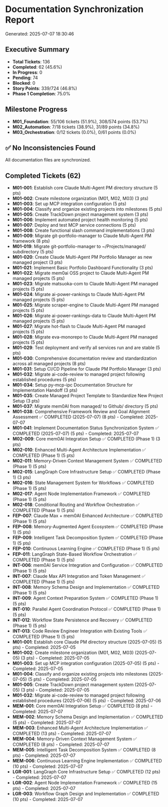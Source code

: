 # Documentation Synchronization Report
Generated: 2025-07-07 18:30:46

## Executive Summary
- **Total Tickets**: 136
- **Completed**: 62 (45.6%)
- **In Progress**: 0
- **Pending**: 74
- **Blocked**: 0
- **Story Points**: 339/724 (46.8%)
- **Phase 1 Completion**: 75.0%

## Milestone Progress
- **M01_Foundation**: 55/106 tickets (51.9%), 308/574 points (53.7%)
- **M02_Automation**: 7/18 tickets (38.9%), 31/89 points (34.8%)
- **M03_Orchestration**: 0/12 tickets (0.0%), 0/61 points (0.0%)

## ✅ No Inconsistencies Found
All documentation files are synchronized.

## Completed Tickets (62)
- **M01-001**: Establish core Claude Multi-Agent PM directory structure (5 pts)
- **M01-002**: Create milestone organization (M01, M02, M03) (3 pts)
- **M01-003**: Set up MCP integration configuration (5 pts)
- **M01-004**: Classify and organize existing projects into milestones (5 pts)
- **M01-005**: Create TrackDown project management system (3 pts)
- **M01-006**: Implement automated project health monitoring (5 pts)
- **M01-007**: Deploy and test MCP service connections (5 pts)
- **M01-008**: Create functional slash command implementations (3 pts)
- **M01-009**: Migrate git-portfolio-manager to Claude Multi-Agent PM framework (8 pts)
- **M01-019**: Migrate git-portfolio-manager to ~/Projects/managed/ subdirectory (5 pts)
- **M01-020**: Create Claude Multi-Agent PM Portfolio Manager as new managed project (3 pts)
- **M01-021**: Implement Basic Portfolio Dashboard Functionality (3 pts)
- **M01-022**: Migrate mem0ai OSS project to Claude Multi-Agent PM managed projects (5 pts)
- **M01-023**: Migrate matsuoka-com to Claude Multi-Agent PM managed projects (5 pts)
- **M01-024**: Migrate ai-power-rankings to Claude Multi-Agent PM managed projects (5 pts)
- **M01-025**: Migrate scraper-engine to Claude Multi-Agent PM managed projects (5 pts)
- **M01-026**: Migrate ai-power-rankings-data to Claude Multi-Agent PM managed projects (5 pts)
- **M01-027**: Migrate hot-flash to Claude Multi-Agent PM managed projects (5 pts)
- **M01-028**: Migrate eva-monorepo to Claude Multi-Agent PM managed projects (5 pts)
- **M01-029**: Test deployment and verify all services run and are stable (5 pts)
- **M01-030**: Comprehensive documentation review and standardization across all managed projects (8 pts)
- **M01-031**: Setup CI/CD Pipeline for Claude PM Portfolio Manager (3 pts)
- **M01-032**: Migrate ai-code-review to managed project following established procedures (5 pts)
- **M01-034**: Setup py-mcp-ipc Documentation Structure for Implementation Handoff (3 pts)
- **M01-035**: Create Managed Project Template to Standardize New Project Setup (3 pts)
- **M01-037**: Migrate mem0AI from managed/ to Github/ directory (5 pts)
- **M01-038**: Comprehensive Framework Review and Goal Alignment Assessment ✅ COMPLETED (2025-07-07) (8 pts) - Completed: 2025-07-07
- **M01-041**: Implement Documentation Status Synchronization System ✅ COMPLETED (2025-07-07) (5 pts) - Completed: 2025-07-07
- **M02-009**: Core mem0AI Integration Setup ✅ COMPLETED (Phase 1) (3 pts)
- **M02-010**: Enhanced Multi-Agent Architecture Implementation ✅ COMPLETED (Phase 1) (5 pts)
- **M02-011**: Memory-Driven Context Management System ✅ COMPLETED (Phase 1) (5 pts)
- **M02-015**: LangGraph Core Infrastructure Setup ✅ COMPLETED (Phase 1) (3 pts)
- **M02-016**: State Management System for Workflows ✅ COMPLETED (Phase 1) (5 pts)
- **M02-017**: Agent Node Implementation Framework ✅ COMPLETED (Phase 1) (5 pts)
- **M02-018**: Conditional Routing and Workflow Orchestration ✅ COMPLETED (Phase 1) (5 pts)
- **FEP-007**: Claude Max + mem0AI Enhanced Architecture ✅ COMPLETED (Phase 1) (5 pts)
- **FEP-008**: Memory-Augmented Agent Ecosystem ✅ COMPLETED (Phase 1) (5 pts)
- **FEP-009**: Intelligent Task Decomposition System ✅ COMPLETED (Phase 1) (5 pts)
- **FEP-010**: Continuous Learning Engine ✅ COMPLETED (Phase 1) (5 pts)
- **FEP-011**: LangGraph State-Based Workflow Orchestration ✅ COMPLETED (Phase 1) (5 pts)
- **INT-006**: mem0AI Service Integration and Configuration ✅ COMPLETED (Phase 1) (5 pts)
- **INT-007**: Claude Max API Integration and Token Management ✅ COMPLETED (Phase 1) (5 pts)
- **INT-008**: Memory Schema Design and Implementation ✅ COMPLETED (Phase 1) (5 pts)
- **INT-009**: Agent Context Preparation System ✅ COMPLETED (Phase 1) (5 pts)
- **INT-010**: Parallel Agent Coordination Protocol ✅ COMPLETED (Phase 1) (5 pts)
- **INT-012**: Workflow State Persistence and Recovery ✅ COMPLETED (Phase 1) (5 pts)
- **INT-013**: Code Review Engineer Integration with Existing Tools ✅ COMPLETED (Phase 1) (5 pts)
- **M01-001**: Establish core Claude PM directory structure (2025-07-05) (5 pts) - Completed: 2025-07-05
- **M01-002**: Create milestone organization (M01, M02, M03) (2025-07-05) (3 pts) - Completed: 2025-07-05
- **M01-003**: Set up MCP integration configuration (2025-07-05) (5 pts) - Completed: 2025-07-05
- **M01-004**: Classify and organize existing projects into milestones (2025-07-05) (5 pts) - Completed: 2025-07-05
- **M01-005**: Create TrackDown project management system (2025-07-05) (3 pts) - Completed: 2025-07-05
- **M01-032**: Migrate ai-code-review to managed project following established procedures (2025-07-06) (5 pts) - Completed: 2025-07-06
- **MEM-001**: Core mem0AI Integration Setup ✅ COMPLETED (8 pts) - Completed: 2025-07-07
- **MEM-002**: Memory Schema Design and Implementation ✅ COMPLETED (5 pts) - Completed: 2025-07-07
- **MEM-003**: Enhanced Multi-Agent Architecture Implementation ✅ COMPLETED (13 pts) - Completed: 2025-07-07
- **MEM-004**: Memory-Driven Context Management System ✅ COMPLETED (8 pts) - Completed: 2025-07-07
- **MEM-005**: Intelligent Task Decomposition System ✅ COMPLETED (8 pts) - Completed: 2025-07-07
- **MEM-006**: Continuous Learning Engine Implementation ✅ COMPLETED (10 pts) - Completed: 2025-07-07
- **LGR-001**: LangGraph Core Infrastructure Setup ✅ COMPLETED (12 pts) - Completed: 2025-07-07
- **LGR-002**: Agent Node Implementation Framework ✅ COMPLETED (15 pts) - Completed: 2025-07-07
- **LGR-003**: Workflow Graph Design and Implementation ✅ COMPLETED (10 pts) - Completed: 2025-07-07
